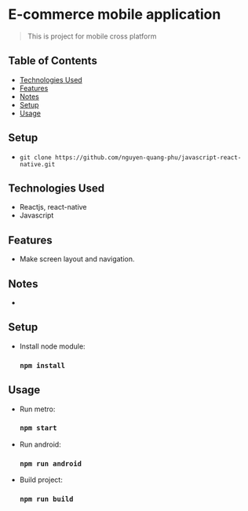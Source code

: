 # E-commerce mobile application

> This is project for mobile cross platform

## Table of Contents

- [Technologies Used](#technologies-used)
- [Features](#features)
- [Notes](#notes)
- [Setup](#setup)
- [Usage](#usage)

## Setup
- `git clone https://github.com/nguyen-quang-phu/javascript-react-native.git `
## Technologies Used

- Reactjs, react-native
- Javascript

## Features

- Make screen layout and navigation.

## Notes

-

## Setup

- Install node module:
  ### `npm install`

## Usage

- Run metro:
  ### `npm start`
- Run android:
  ### `npm run android`
- Build project:
  ### `npm run build`
